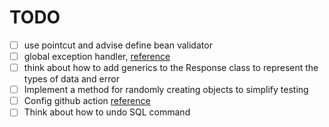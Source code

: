 # TODO

- [ ] use pointcut and advise define bean validator
- [ ] global exception handler, [reference](https://www.baeldung.com/exception-handling-for-rest-with-spring)
- [ ] think about how to add generics to the Response class to represent the types of data and error
- [ ] Implement a method for randomly creating objects to simplify testing
- [ ] Config github action [reference](https://docs.github.com/en/actions/using-workflows)
- [ ] Think about how to undo SQL command